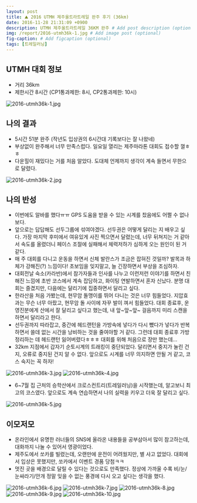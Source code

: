 ```yaml
---
layout: post
title: ⛰️ 2016 UTMH 제주울트라트레일 완주 후기 (36km)
date: 2016-11-28 21:31:09 +0900
description: UTMH 제주울트라트레일 36KM 완주 # Add post description (optional)
img: /report/2016-utmh36k-1.jpg # Add image post (optional)
fig-caption: # Add figcaption (optional)
tags: [트레일러닝]
---
```

## UTMH 대회 정보

- 거리 36km
- 제한시간 8시간 (CP1통과제한: 8시, CP2통과제한: 10시)

![2016-utmh36k-1.jpg](/img/in-post/2016-utmh36k-1.jpg)

## 나의 결과

- 5시간 51분 완주 (작년도 입상권의 6시간대 기록보다는 잘 나왔네)
- 부상없이 완주해서 너무 만족스럽다. 일요일 열리는 제주마라톤 대회도 접수할 껄ㅎㅎ
- 다운힐이 재밌다는 거를 처음 알았다. 도대체 언제까지 생각이 계속 들면서 무한으로 달렸다. 

![2016-utmh36k-2.jpg](/img/in-post/2016-utmh36k-2.jpg)

## 나의 반성

- 이번에도 알바를 했다ㅠㅠ GPS 도움을 받을 수 있는 시계를 찼음에도 어쩔 수 없나보다.
- 앞으로는 답답해도 선두그룹에 섞여야겠다. 선두권은 어떻게 달리는 지 배우고 싶다. 가장 마지막 후미에서 여유있게 사진 찍으면서 달렸는데, 너무 뒤쳐지는 거 같아서 속도를 올렸더니 페이스 조절에 실패해서 체력저하가 심하게 오는 원인이 된 거 같다. 
- 매 주 대회를 다니고 운동을 하면서 신체 발란스가 조금은 잡혀진 것일까? 발목과 하체가 강해진(?) 느낌이다! 초보임을 잊지말고, 늘 긴장하면서 부상을 조심하자.
- 대회전날 숙소(카라반)에서 참가자들과 인사를 나누고 이런저런 이야기를 하면서 친해진 느낌에 초반 코스에서 계속 잡담하고, 화이팅 연발하면서 혼자 신났다. 분명 대회는 즐겼지만, 다음에는 달리기에 집중하면서 달리고 싶다.
- 한라산을 처음 가봤는데, 현무암 돌맹이를 뛰어 다니는 것은 너무 힘들었다. 지압효과는 무슨 너무 아팠고, 현무암 돌 사이에 자꾸 발이 껴서 힘들었다. 대회 종료후, 운영진분에게 산에서 잘 달리고 싶다고 했는데, 내 앞~앞~앞~ 걸음까지 미리 스캔을 하면서 달리라고 한다. 
- 선두권까지 따라잡고, 중간에 헤드랜턴을 가방속에 넣다가 다시 뺐다가 넣다가 반복하면서 쓸데 없는 시간을 낭비하는 것을 줄여야할 거 같다. 그런데 대회 종료후 가방 정리하는 데 헤드랜턴 잃어버렸다ㅎㅎㅎ 대회를 위해 처음으로 장만 했는데...
- 32km 지점에서 갑자기 순토시계의 트래킹이 중단되었다. 달리면서 중지가 눌린 건지, 오류로 중지된 건지 알 수 없다. 앞으로도 시계를 너무 의지하면 안될 거 같고, 코스 숙지는 꼭 하자!

![2016-utmh36k-3.jpg](/img/in-post/2016-utmh36k-3.jpg)
![2016-utmh36k-4.jpg](/img/in-post/2016-utmh36k-4.jpg)

- 6~7월 집 근처의 승학산에서 크로스컨트리(트레일러닝)을 시작했는데, 알고보니 최고의 코스였다. 앞으로도 계속 연습하면서 나의 실력을 키우고 더욱 잘 달리고 싶다. 

![2016-utmh36k-5.jpg](/img/in-post/2016-utmh36k-5.jpg)

## 이모저모

- 온라인에서 유명한 러너들의 SNS에 올라온 내용들을 공부삼아서 많이 참고하는데, 대화까지 나눌 수 있어서 영광이었다.
- 제주도에서 쏘카를 빌렸는데, 오랜만에 운전이 어려웠지만, 별 사고 없었다. 대회에서 입상은 못했지만, 쏘카에서 이벤트 경품 당첨ㅋㅋ
- 멋진 곳을 배경으로 달릴 수 있다는 것으로도 만족했다. 정상에 가까울 수록 비/눈/눈싸라기/안개 정말 잊을 수 없는 풍경에 다시 오고 싶다는 생각을 했다.

![2016-utmh36k-6.jpg](/img/in-post/2016-utmh36k-6.jpg)
![2016-utmh36k-7.jpg](/img/in-post/2016-utmh36k-7.jpg)
![2016-utmh36k-8.jpg](/img/in-post/2016-utmh36k-8.jpg)
![2016-utmh36k-9.jpg](/img/in-post/2016-utmh36k-9.jpg)
![2016-utmh36k-10.jpg](/img/in-post/2016-utmh36k-10.jpg)